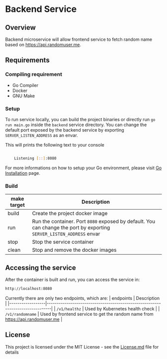 # Backend Service

## Overview
Backend microservice will allow frontend service to fetch random name based on https://api.randomuser.me.


## Requirements

### Compiling requirement
- Go Compiler
- Docker
- GNU Make

### Setup
To run service locally, you can build the project binaries or directly run `go run main.go` inside the `backend` service directory. You can change the default port exposed by the backend service by exporting `SERVER_LISTEN_ADDRESS` as an envar.

This will prints the following text to your console
```bash

	Listening [::]:8080

```

For more informations on how to setup your Go environment, please visit [Go Installation](https://golang.org/doc/install) page.

### Build
| make target | Description                                                                                                            |
|-------------|------------------------------------------------------------------------------------------------------------------------|
| build       | Create the project docker image                                                                                        |
| run         | Run the container. Port `8080` exposed by default. You can change the port by exporting `SERVER_LISTEN_ADDRESS` envar  |
| stop        | Stop the service container                                                                                             |
| clean       | Stop and remove the docker images                                                                                      |

## Accessing the service
After the container is built and run, you can access the service in:

```bash
http://localhost:8080
```

Currently there are only two endpoints, which are:
| endpoints        | Description                                                                    |
|------------------|--------------------------------------------------------------------------------|
| `/v1/healthz`    | Used by Kubernetes health check                                                |
| `/v1/randomname` | Used by frontend service to get the random name from https://api.randomuser.me |


## License
This project is licensed under the MIT License - see the [License.md](https://github.com/ermusthofa/randomname/blob/master/LICENSE) file for details
